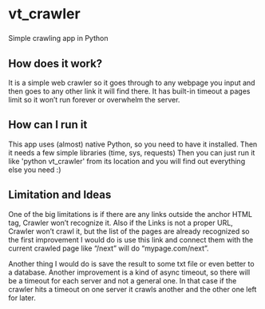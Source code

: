 # vt_crawler
###
Simple crawling app in Python

## How does it work?
It is a simple web crawler so it goes through to any webpage you input and then goes to any other link it will find there.
It has built-in timeout a pages limit so it won’t run forever or overwhelm the server. 

## How can I run it
This app uses (almost) native Python, so you need to have it installed. Then it needs a few simple libraries (time, sys, requests)
Then you can just run it like 'python vt_crawler' from its location and you will find out everything else you need :)

## Limitation and Ideas
One of the big limitations is if there are any links outside the anchor HTML tag, Crawler won’t recognize it. 
Also if the Links is not a proper URL, Crawler won’t crawl it, but the list of the pages are already recognized 
so the first improvement I would do is use this link and connect them with the current crawled page like “/next” will do “mypage.com/next”. 

Another thing I would do is save the result to some txt file or even better to a database.
Another improvement is a kind of async timeout, so there will be a timeout for each server and not a general one. 
In that case if the crawler hits a timeout on one server it crawls another and the other one left for later.

